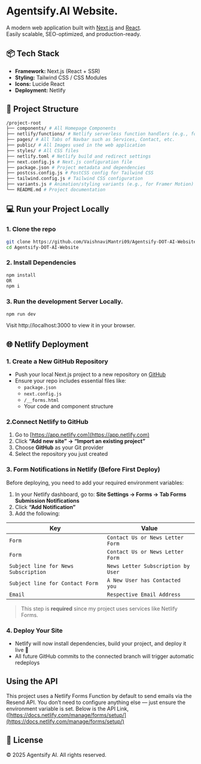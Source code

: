 # Agentsify.AI Website.

A modern web application built with [Next.js](https://nextjs.org/) and [React](https://reactjs.org/).  
Easily scalable, SEO-optimized, and production-ready.


## 📦 Tech Stack

- **Framework:** Next.js (React + SSR)
- **Styling:** Tailwind CSS / CSS Modules
- **Icons:** Lucide React 
- **Deployment:** Netlify


## 📁 Project Structure

```bash
/project-root
├── components/ # All Homepage Components
├── netlify/functions/ # Netlify serverless function handlers (e.g., for email)
├── pages/ # All Tabs of Navbar such as Services, Contact, etc.
├── public/ # All Images used in the web application
├── styles/ # All CSS files
├── netlify.toml # Netlify build and redirect settings  
├── next.config.js # Next.js configuration file
├── package.json # Project metadata and dependencies
├── postcss.config.js # PostCSS config for Tailwind CSS
├── tailwind.config.js # Tailwind CSS configuration
├── variants.js # Animation/styling variants (e.g., for Framer Motion)
└── README.md # Project documentation
```

##  💻 Run your Project Locally

### 1. Clone the repo
```bash
git clone https://github.com/VaishnaviMantri09/Agentsify-DOT-AI-Website.git
cd Agentsify-DOT-AI-Website
```

### 2. Install Dependencies
```bash
npm install 
OR
npm i
```

### 3. Run the development Server Locally.
```bash
npm run dev
```

Visit http://localhost:3000 to view it in your browser.


##  🌐 Netlify Deployment

### 1️. Create a New GitHub Repository

- Push your local Next.js project to a new repository on [GitHub](https://github.com)
- Ensure your repo includes essential files like:
  - `package.json`
  - `next.config.js`
  -  `/__forms.html`
  - Your code and component structure


### 2.Connect Netlify to GitHub

1. Go to [https://app.netlify.com](https://app.netlify.com)
2. Click **“Add new site” → “Import an existing project”**
3. Choose **GitHub** as your Git provider
4. Select the repository you just created


### 3. Form Notifications in Netlify (Before First Deploy)

Before deploying, you need to add your required environment variables:

1. In your Netlify dashboard, go to:
   **Site Settings → Forms → Tab Forms Submission Notifications**
2. Click **“Add Notification”**
3. Add the following:

| Key                                   | Value                             |
| ------------------------------------- | --------------------------------- |
| `Form `                               | `Contact Us or News Letter Form`  |
| `Form `                               | `Contact Us or News Letter Form`  |
| `Subject line for News Subscription ` | `News Letter Subscription by User`|
| `Subject line for Contact Form      ` | `A New User has Contacted you`    |
| `Email `                              | `Respective Email Address`        |

> This step is **required** since my project uses services like Netlify Forms.

### 4. Deploy Your Site

- Netlify will now install dependencies, build your project, and deploy it live 🚀
- All future GitHub commits to the connected branch will trigger automatic redeploys

## Using the API

This project uses a Netlify Forms Function by default to send emails via the Resend API. You don’t need to configure anything else — just ensure the environment variable is set.
Below is the API Link, ([https://docs.netlify.com/manage/forms/setup/](https://docs.netlify.com/manage/forms/setup/)

## 📄 License
© 2025 Agentsify AI. All rights reserved.
